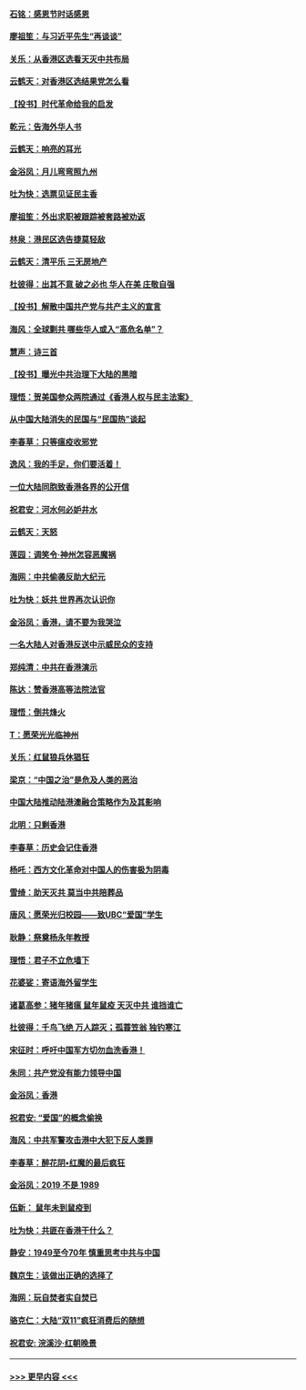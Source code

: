 #### [石铭：感恩节时话感恩](../pages/nsc993/n11687568.md?t=11290301) 
#### [廖祖笙：与习近平先生“再谈谈”](../pages/nsc993/n11687005.md?t=11290301) 
#### [关乐：从香港区选看天灭中共布局](../pages/nsc993/n11686647.md?t=11290301) 
#### [云鹤天：对香港区选结果党怎么看](../pages/nsc993/n11686216.md?t=11290301) 
#### [【投书】时代革命给我的启发](../pages/nsc993/n11684287.md?t=11290301) 
#### [乾元：告海外华人书](../pages/nsc993/n11684044.md?t=11290301) 
#### [云鹤天：响亮的耳光](../pages/nsc993/n11684254.md?t=11290301) 
#### [金浴凤：月儿弯弯照九州](../pages/nsc993/n11684231.md?t=11290301) 
#### [吐为快：选票见证民主香](../pages/nsc993/n11684206.md?t=11290301) 
#### [廖祖笙：外出求职被跟踪被套路被劝返](../pages/nsc993/n11683874.md?t=11290301) 
#### [林泉：港民区选告捷莫轻敌](../pages/nsc993/n11683930.md?t=11290301) 
#### [云鹤天：清平乐 三无房地产](../pages/nsc993/n11681521.md?t=11290301) 
#### [杜彼得：出其不意 破之必也 华人在美 庄敬自强](../pages/nsc993/n11679554.md?t=11290301) 
#### [【投书】解散中国共产党与共产主义的宣言](../pages/nsc993/n11679177.md?t=11290301) 
#### [海风：全球剿共 哪些华人或入“高危名单”？](../pages/nsc993/n11678617.md?t=11290301) 
#### [慧声：诗三首](../pages/nsc993/n11678848.md?t=11290301) 
#### [【投书】曝光中共治理下大陆的黑暗](../pages/nsc993/n11678674.md?t=11290301) 
#### [理悟：贺美国参众两院通过《香港人权与民主法案》](../pages/nsc993/n11678104.md?t=11290301) 
#### [从中国大陆消失的民国与“民国热”谈起](../pages/nsc993/n11678075.md?t=11290301) 
#### [李春草：只等瘟疫收邪党](../pages/nsc993/n11677308.md?t=11290301) 
#### [逸风：我的手足，你们要活着！](../pages/nsc993/n11676352.md?t=11290301) 
#### [一位大陆同胞致香港各界的公开信](../pages/nsc993/n11675761.md?t=11290301) 
#### [祝君安：河水何必妒井水](../pages/nsc993/n11675746.md?t=11290301) 
#### [云鹤天：天怒](../pages/nsc993/n11675718.md?t=11290301) 
#### [莲园：调笑令‧神州怎容恶魔祸](../pages/nsc993/n11675648.md?t=11290301) 
#### [海网：中共偷袭反助大纪元](../pages/nsc993/n11673515.md?t=11290301) 
#### [吐为快：妖共 世界再次认识你](../pages/nsc993/n11673506.md?t=11290301) 
#### [金浴凤：香港，请不要为我哭泣](../pages/nsc993/n11673248.md?t=11290301) 
#### [一名大陆人对香港反送中示威民众的支持](../pages/nsc993/n11672615.md?t=11290301) 
#### [郑纯清：中共在香港演示](../pages/nsc993/n11670539.md?t=11290301) 
#### [陈达：赞香港高等法院法官](../pages/nsc993/n11669542.md?t=11290301) 
#### [理悟：倒共烽火](../pages/nsc993/n11668844.md?t=11290301) 
#### [T：愿荣光光临神州](../pages/nsc993/n11668421.md?t=11290301) 
#### [关乐：红鼠狼兵休猖狂](../pages/nsc993/n11668378.md?t=11290301) 
#### [梁京：“中国之治”是危及人类的恶治](../pages/nsc993/n11668328.md?t=11290301) 
#### [中国大陆推动陆港澳融合策略作为及其影响](../pages/nsc993/n11668157.md?t=11290301) 
#### [北明：只剩香港](../pages/nsc993/n11668002.md?t=11290301) 
#### [李春草：历史会记住香港](../pages/nsc993/n11667927.md?t=11290301) 
#### [杨吒：西方文化革命对中国人的伤害极为阴毒](../pages/nsc993/n11664521.md?t=11290301) 
#### [雪绮：助天灭共 莫当中共陪葬品](../pages/nsc993/n11662650.md?t=11290301) 
#### [唐风：愿荣光归校园——致UBC“爱国”学生](../pages/nsc993/n11662194.md?t=11290301) 
#### [耿静：祭奠杨永年教授](../pages/nsc993/n11662514.md?t=11290301) 
#### [理悟：君子不立危墙下](../pages/nsc993/n11662172.md?t=11290301) 
#### [花婆娑：寄语海外留学生](../pages/nsc993/n11662121.md?t=11290301) 
#### [诸葛高参：猪年猪瘟 鼠年鼠疫 天灭中共 谁挡谁亡](../pages/nsc993/n11661980.md?t=11290301) 
#### [杜彼得：千鸟飞绝 万人踪灭；孤蓑笠翁 独钓寒江](../pages/nsc993/n11661170.md?t=11290301) 
#### [宋征时：呼吁中国军方切勿血洗香港！](../pages/nsc993/n11415318.md?t=11290301) 
#### [朱同：共产党没有能力领导中国](../pages/nsc993/n11660421.md?t=11290301) 
#### [金浴凤：香港](../pages/nsc993/n11660419.md?t=11290301) 
#### [祝君安: “爱国”的概念偷换](../pages/nsc993/n11659706.md?t=11290301) 
#### [海风：中共军警攻击港中大犯下反人类罪](../pages/nsc993/n11659632.md?t=11290301) 
#### [李春草：醉花阴•红魔的最后疯狂](../pages/nsc993/n11659287.md?t=11290301) 
#### [金浴凤：2019 不是 1989](../pages/nsc993/n11657663.md?t=11290301) 
#### [伍新： 鼠年未到鼠疫到](../pages/nsc993/n11655098.md?t=11290301) 
#### [吐为快：共匪在香港干什么？](../pages/nsc993/n11654891.md?t=11290301) 
#### [静安：1949至今70年 慎重思考中共与中国](../pages/nsc993/n11651244.md?t=11290301) 
#### [魏京生：该做出正确的选择了](../pages/nsc993/n11653084.md?t=11290301) 
#### [海网：玩自焚者实自焚已](../pages/nsc993/n11652423.md?t=11290301) 
#### [骆克仁：大陆“双11”疯狂消费后的随想](../pages/nsc993/n11652305.md?t=11290301) 
#### [祝君安: 浣溪沙·红朝晚景](../pages/nsc993/n11652258.md?t=11290301) 

----
#### [ >>> 更早内容 <<< ](../indexes/nsc993-earlier.md)
